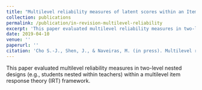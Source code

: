 ```yaml
---
title: "Multilevel reliability measures of latent scores within an Item Response Theory framework."
collection: publications
permalink: /publication/in-revision-multilevel-reliability
excerpt: 'This paper evaluated multilevel reliability measures in two-level nested designs (e.g., students nested within teachers) within a multilevel item response theory (IRT) framework.'
date: 2019-04-10
venue: ''
paperurl: ''
citation: 'Cho S.-J., Shen, J., & Naveiras, M. (in press). Multilevel reliability measures of latent scores within an Item Response Theory framework. Multivariate Behavioral Research.<br>'
---
```

This paper evaluated multilevel reliability measures in two-level nested designs (e.g., students
nested within teachers) within a multilevel item response theory (IRT) framework.
